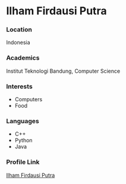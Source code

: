 # Ilham Firdausi Putra

### Location

Indonesia

### Academics

Institut Teknologi Bandung, Computer Science

### Interests

- Computers
- Food

### Languages

- C++
- Python
- Java

### Profile Link

[Ilham Firdausi Putra](https://github.com/Ilhamfp31)
